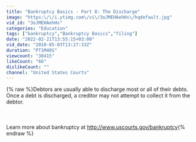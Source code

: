 ```yaml
---
title: "Bankruptcy Basics - Part 8: The Discharge"
image: "https:\/\/i.ytimg.com\/vi\/3oJMEHAehHs\/hqdefault.jpg"
vid_id: "3oJMEHAehHs"
categories: "Education"
tags: ["bankruptcy","Bankruptcy Basics","filing"]
date: "2022-02-21T13:55:15+03:00"
vid_date: "2010-05-03T13:27:33Z"
duration: "PT1M40S"
viewcount: "38415"
likeCount: "66"
dislikeCount: ""
channel: "United States Courts"
---
```

{% raw %}Debtors are usually able to discharge most or all of their debts. Once a debt is discharged, a creditor may not attempt to collect it from the debtor.<br /><br /><br /><br />Learn more about bankruptcy at <a rel="nofollow" target="blank" href="http://www.uscourts.gov/bankruptcy">http://www.uscourts.gov/bankruptcy</a>{% endraw %}
